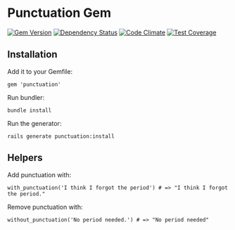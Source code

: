 # Punctuation Gem

[![Gem Version](https://badge.fury.io/rb/punctuation.svg)](https://badge.fury.io/rb/punctuation)
[![Dependency Status](https://gemnasium.com/ramaboo/punctuation.svg)](https://gemnasium.com/ramaboo/punctuation)
[![Code Climate](https://codeclimate.com/github/ramaboo/punctuation/badges/gpa.svg)](https://codeclimate.com/github/ramaboo/punctuation)
[![Test Coverage](https://codeclimate.com/github/ramaboo/punctuation/badges/coverage.svg)](https://codeclimate.com/github/ramaboo/punctuation/coverage)

## Installation

Add it to your Gemfile:

```
gem 'punctuation'
```

Run bundler:

```
bundle install
```

Run the generator:

```
rails generate punctuation:install
```

## Helpers

Add punctuation with:

```
with_punctuation('I think I forgot the period') # => "I think I forgot the period."
```

Remove punctuation with:

```
without_punctuation('No period needed.') # => "No period needed"
```
